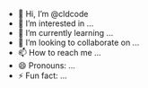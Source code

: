 - 👋 Hi, I’m @cldcode
- 👀 I’m interested in ...
- 🌱 I’m currently learning ...
- 💞️ I’m looking to collaborate on ...
- 📫 How to reach me ...
- 😄 Pronouns: ...
- ⚡ Fun fact: ...

<!---
cldcode/cldcode is a ✨ special ✨ repository because its `README.md` (this file) appears on your GitHub profile.
You can click the Preview link to take a look at your changes.
--->
